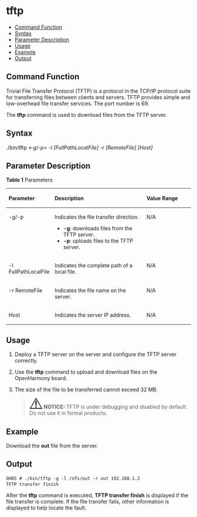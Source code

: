 # tftp<a name="EN-US_TOPIC_0000001051451597"></a>

-   [Command Function](#section15142134573911)
-   [Syntax](#section20958174917394)
-   [Parameter Description](#section576613532395)
-   [Usage](#section149795134408)
-   [Example](#section148921918114015)
-   [Output](#section7872155631313)

## Command Function<a name="section15142134573911"></a>

Trivial File Transfer Protocol \(TFTP\) is a protocol in the TCP/IP protocol suite for transferring files between clients and servers. TFTP provides simple and low-overhead file transfer services. The port number is 69.

The  **tftp**  command is used to download files from the TFTP server.

## Syntax<a name="section20958174917394"></a>

./bin/tftp  _<-g/-p\>_ _-l_ _\[FullPathLocalFile\] -r \[RemoteFile\] \[Host\]_

## Parameter Description<a name="section576613532395"></a>

**Table  1**  Parameters

<a name="table2894mcpsimp"></a>
<table><thead align="left"><tr id="row2900mcpsimp"><th class="cellrowborder" valign="top" width="20.79%" id="mcps1.2.4.1.1"><p id="p2902mcpsimp"><a name="p2902mcpsimp"></a><a name="p2902mcpsimp"></a><strong id="b116998706011737"><a name="b116998706011737"></a><a name="b116998706011737"></a>Parameter</strong></p>
</th>
<th class="cellrowborder" valign="top" width="52.480000000000004%" id="mcps1.2.4.1.2"><p id="p2904mcpsimp"><a name="p2904mcpsimp"></a><a name="p2904mcpsimp"></a><strong id="b13511135745719"><a name="b13511135745719"></a><a name="b13511135745719"></a>Description</strong></p>
</th>
<th class="cellrowborder" valign="top" width="26.729999999999997%" id="mcps1.2.4.1.3"><p id="p2906mcpsimp"><a name="p2906mcpsimp"></a><a name="p2906mcpsimp"></a><strong id="b174218805911737"><a name="b174218805911737"></a><a name="b174218805911737"></a>Value Range</strong></p>
</th>
</tr>
</thead>
<tbody><tr id="row2907mcpsimp"><td class="cellrowborder" valign="top" width="20.79%" headers="mcps1.2.4.1.1 "><p id="p2909mcpsimp"><a name="p2909mcpsimp"></a><a name="p2909mcpsimp"></a>-g/-p</p>
</td>
<td class="cellrowborder" valign="top" width="52.480000000000004%" headers="mcps1.2.4.1.2 "><p id="p2911mcpsimp"><a name="p2911mcpsimp"></a><a name="p2911mcpsimp"></a>Indicates the file transfer direction.</p>
<a name="ul73571240131312"></a><a name="ul73571240131312"></a><ul id="ul73571240131312"><li><strong id="b0778214125818"><a name="b0778214125818"></a><a name="b0778214125818"></a>-g</strong>: downloads files from the TFTP server.</li><li><strong id="b7168132555814"><a name="b7168132555814"></a><a name="b7168132555814"></a>-p</strong>: uploads files to the TFTP server.</li></ul>
</td>
<td class="cellrowborder" valign="top" width="26.729999999999997%" headers="mcps1.2.4.1.3 "><p id="p14399194271310"><a name="p14399194271310"></a><a name="p14399194271310"></a>N/A</p>
</td>
</tr>
<tr id="row2921mcpsimp"><td class="cellrowborder" valign="top" width="20.79%" headers="mcps1.2.4.1.1 "><p id="p2923mcpsimp"><a name="p2923mcpsimp"></a><a name="p2923mcpsimp"></a>-l FullPathLocalFile</p>
</td>
<td class="cellrowborder" valign="top" width="52.480000000000004%" headers="mcps1.2.4.1.2 "><p id="p2925mcpsimp"><a name="p2925mcpsimp"></a><a name="p2925mcpsimp"></a>Indicates the complete path of a local file.</p>
</td>
<td class="cellrowborder" valign="top" width="26.729999999999997%" headers="mcps1.2.4.1.3 "><p id="entry2926mcpsimpp0"><a name="entry2926mcpsimpp0"></a><a name="entry2926mcpsimpp0"></a>N/A</p>
</td>
</tr>
<tr id="row2927mcpsimp"><td class="cellrowborder" valign="top" width="20.79%" headers="mcps1.2.4.1.1 "><p id="p2929mcpsimp"><a name="p2929mcpsimp"></a><a name="p2929mcpsimp"></a>-r RemoteFile</p>
</td>
<td class="cellrowborder" valign="top" width="52.480000000000004%" headers="mcps1.2.4.1.2 "><p id="p2931mcpsimp"><a name="p2931mcpsimp"></a><a name="p2931mcpsimp"></a>Indicates the file name on the server.</p>
</td>
<td class="cellrowborder" valign="top" width="26.729999999999997%" headers="mcps1.2.4.1.3 "><p id="entry2932mcpsimpp0"><a name="entry2932mcpsimpp0"></a><a name="entry2932mcpsimpp0"></a>N/A</p>
</td>
</tr>
<tr id="row2933mcpsimp"><td class="cellrowborder" valign="top" width="20.79%" headers="mcps1.2.4.1.1 "><p id="p2935mcpsimp"><a name="p2935mcpsimp"></a><a name="p2935mcpsimp"></a>Host</p>
</td>
<td class="cellrowborder" valign="top" width="52.480000000000004%" headers="mcps1.2.4.1.2 "><p id="p2937mcpsimp"><a name="p2937mcpsimp"></a><a name="p2937mcpsimp"></a>Indicates the server IP address.</p>
</td>
<td class="cellrowborder" valign="top" width="26.729999999999997%" headers="mcps1.2.4.1.3 "><p id="entry2938mcpsimpp0"><a name="entry2938mcpsimpp0"></a><a name="entry2938mcpsimpp0"></a>N/A</p>
</td>
</tr>
</tbody>
</table>

## Usage<a name="section149795134408"></a>

1.  Deploy a TFTP server on the server and configure the TFTP server correctly.
2.  Use the  **tftp**  command to upload and download files on the OpenHarmony board.
3.  The size of the file to be transferred cannot exceed 32 MB.

    >![](public_sys-resources/icon-notice.gif) **NOTICE:** 
    >TFTP is under debugging and disabled by default. Do not use it in formal products.


## Example<a name="section148921918114015"></a>

Download the  **out**  file from the server.

## Output<a name="section7872155631313"></a>

```
OHOS # ./bin/tftp -g -l /nfs/out -r out 192.168.1.2
TFTP transfer finish
```

After the  **tftp**  command is executed,  **TFTP transfer finish**  is displayed if the file transfer is complete. If the file transfer fails, other information is displayed to help locate the fault.

